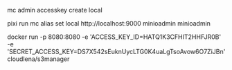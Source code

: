 mc admin accesskey create local

pixi run mc alias set local http://localhost:9000 minioadmin minioadmin

docker run -p 8080:8080 -e 'ACCESS_KEY_ID=HATQ1K3CFHIT2HHFJR0B' -e 'SECRET_ACCESS_KEY=DS7X542sEuknUycLTG0K4uaLgTsoAvow6O7ZiJBn' cloudlena/s3manager
